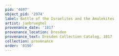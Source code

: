 ```yaml
---
pid: '4697'
object_pid: '2974'
label: Battle of the Israelites and the Amalekites
artist: janbrueghel
provenance_date: '1817'
provenance_location: Dresden
provenance_text: Dresden Collection Catalog, 1817
collection: provenance
order: '0190'
---
```

